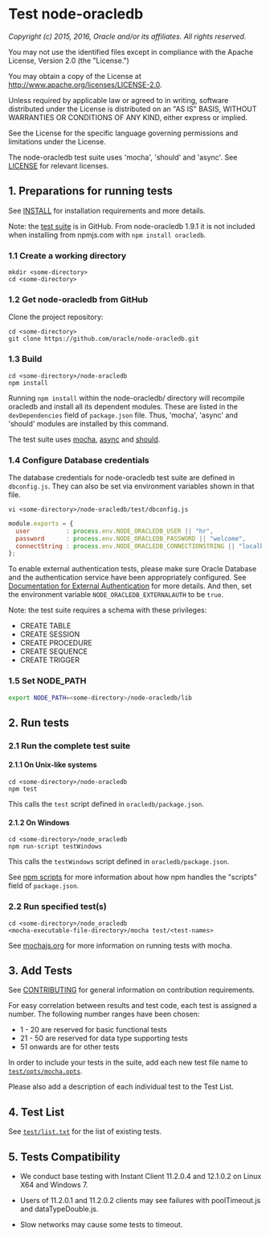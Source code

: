 # Test node-oracledb

*Copyright (c) 2015, 2016, Oracle and/or its affiliates. All rights reserved.*

You may not use the identified files except in compliance with the Apache
License, Version 2.0 (the "License.")

You may obtain a copy of the License at
http://www.apache.org/licenses/LICENSE-2.0.

Unless required by applicable law or agreed to in writing, software
distributed under the License is distributed on an "AS IS" BASIS, WITHOUT
WARRANTIES OR CONDITIONS OF ANY KIND, either express or implied.

See the License for the specific language governing permissions and
limitations under the License.

The node-oracledb test suite uses 'mocha', 'should' and 'async'.  See
[LICENSE](https://github.com/oracle/node-oracledb/blob/master/LICENSE.md)
for relevant licenses.

## 1. Preparations for running tests

See [INSTALL](https://github.com/oracle/node-oracledb/blob/master/INSTALL.md)
for installation requirements and more details.

Note: the
[test suite](https://github.com/oracle/node-oracledb/tree/master/test)
is in GitHub.  From node-oracledb 1.9.1 it is not included when
installing from npmjs.com with `npm install oracledb`.

### 1.1 Create a working directory

```
mkdir <some-directory>
cd <some-directory>
```

### 1.2 Get node-oracledb from GitHub

Clone the project repository:

```
cd <some-directory>
git clone https://github.com/oracle/node-oracledb.git
```

### 1.3 Build

```
cd <some-directory>/node-oracledb
npm install
```

Running `npm install` within the node-oracledb/ directory will recompile
oracledb and install all its dependent modules.  These are listed
in the `devDependencies` field of `package.json` file.  Thus, 'mocha', 'async'
and 'should' modules are installed by this command.

The test suite uses [mocha](https://www.npmjs.com/package/mocha),
[async](https://www.npmjs.com/package/async) and
[should](https://www.npmjs.com/package/should).

### 1.4 Configure Database credentials

The database credentials for node-oracledb test suite are defined in `dbconfig.js`.
They can also be set via environment variables shown in that file.


```
vi <some-directory>/node-oracledb/test/dbconfig.js
```

```javascript
module.exports = {
  user          : process.env.NODE_ORACLEDB_USER || "hr",
  password      : process.env.NODE_ORACLEDB_PASSWORD || "welcome",
  connectString : process.env.NODE_ORACLEDB_CONNECTIONSTRING || "localhost/orcl"
};
```

To enable external authentication tests, please make sure Oracle Database
and the authentication service have been appropriately configured.  See
[Documentation for External Authentication](https://github.com/oracle/node-oracledb/blob/master/doc/api.md#extauth)
for more details. And then, set the environment variable `NODE_ORACLEDB_EXTERNALAUTH`
to be `true`.

Note: the test suite requires a schema with these privileges:

- CREATE TABLE
- CREATE SESSION
- CREATE PROCEDURE
- CREATE SEQUENCE
- CREATE TRIGGER

### 1.5 Set NODE_PATH

```bash
export NODE_PATH=<some-directory>/node-oracledb/lib
```

## 2. Run tests

### 2.1 Run the complete test suite

#### 2.1.1 On Unix-like systems

```
cd <some-directory>/node-oracledb
npm test
```

This calls the `test` script defined in `oracledb/package.json`.

#### 2.1.2 On Windows

```
cd <some-directory>/node_oracledb
npm run-script testWindows
```

This calls the `testWindows` script defined in `oracledb/package.json`.

See [npm scripts](https://docs.npmjs.com/misc/scripts) for more information
about how npm handles the "scripts" field of `package.json`.

### 2.2 Run specified test(s)

```
cd <some-directory>/node_oracledb
<mocha-executable-file-directory>/mocha test/<test-names>
```

See [mochajs.org](http://mochajs.org/) for more information on running tests with mocha.

## 3. Add Tests

See [CONTRIBUTING](https://github.com/oracle/node-oracledb/blob/master/CONTRIBUTING.md)
for general information on contribution requirements.

For easy correlation between results and test code, each test is
assigned a number. The following number ranges have been chosen:

- 1  - 20  are reserved for basic functional tests
- 21 - 50  are reserved for data type supporting tests
- 51 onwards are for other tests

In order to include your tests in the suite, add each new test file
name to [`test/opts/mocha.opts`](https://github.com/oracle/node-oracledb/blob/master/test/opts/mocha.opts).

Please also add a description of each individual test to the Test
List.

## 4. Test List

See [`test/list.txt`](https://github.com/oracle/node-oracledb/blob/master/test/list.txt)
for the list of existing tests.

## 5. Tests Compatibility

- We conduct base testing with Instant Client 11.2.0.4 and 12.1.0.2 on Linux X64
and Windows 7.

- Users of 11.2.0.1 and 11.2.0.2 clients may see failures with poolTimeout.js
and dataTypeDouble.js.

- Slow networks may cause some tests to timeout.
